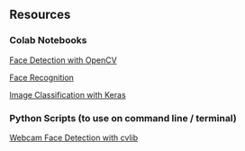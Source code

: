 ## Resources

### Colab Notebooks
[Face Detection with OpenCV](https://colab.research.google.com/drive/1ZQmBY5_uBhHHEuLx8605uoyTi7868bAx)

[Face Recognition](https://colab.research.google.com/drive/1W8U_zXpB_iTp_x7FHYaNaeDEzU28MYxZ)

[Image Classification with Keras](https://colab.research.google.com/drive/1SfNF3uul-HyPR4lrQYPnda051T58NgAf)

### Python Scripts (to use on command line / terminal)

[Webcam Face Detection with cvlib](https://github.com/arunponnusamy/cvlib/blob/master/examples/face_detection_webcam.py)
